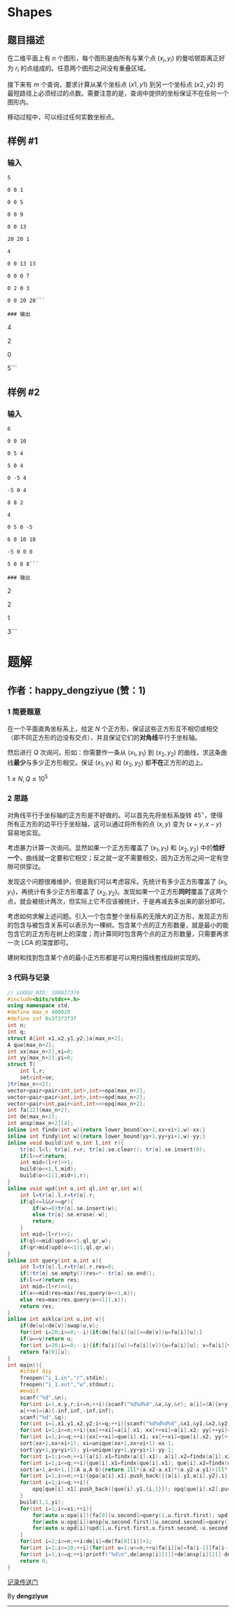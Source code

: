 # Shapes

## 题目描述

在二维平面上有 $n$ 个图形，每个图形是由所有与某个点 $(x_i, y_i)$ 的曼哈顿距离正好为 $r_i$ 的点组成的。任意两个图形之间没有重叠区域。

接下来有 $m$ 个查询，要求计算从某个坐标点 $(x1, y1)$ 到另一个坐标点 $(x2, y2)$ 的最短路径上必须经过的点数。需要注意的是，查询中提供的坐标保证不在任何一个图形内。

移动过程中，可以经过任何实数坐标点。

## 样例 #1

### 输入

```
5
0 0 1
0 0 5
0 0 9
0 0 13
20 20 1
4
0 0 13 13
0 0 0 7
0 2 0 3
0 0 20 20```

### 输出

```
4
2
0
5```

## 样例 #2

### 输入

```
6
0 0 10
0 5 4
5 0 4
0 -5 4
-5 0 4
8 8 2
4
0 5 0 -5
6 0 10 10
-5 0 0 0
5 0 8 8```

### 输出

```
2
2
1
3```

# 题解

## 作者：happy_dengziyue (赞：1)

### 1 简要题意

在一个平面直角坐标系上，给定 $N$ 个正方形，保证这些正方形互不相切或相交（即不同正方形的边没有交点），并且保证它们的**对角线**平行于坐标轴。

然后进行 $Q$ 次询问，形如：你需要作一条从 $(x_1,y_1)$ 到 $(x_2,y_2)$ 的曲线，求这条曲线**最少**与多少正方形相交。保证 $(x_1,y_1)$ 和 $(x_2,y_2)$ 都**不在**正方形的边上。

$1\le N,Q\le10^5$

### 2 思路

对角线平行于坐标轴的正方形是不好做的。可以首先先将坐标系旋转 $45^\circ$，使得所有正方形的边平行于坐标轴，这可以通过将所有的点 $(x,y)$ 变为 $(x+y,x-y)$ 容易地实现。

考虑暴力计算一次询问。显然如果一个正方形覆盖了 $(x_1,y_1)$ 和 $(x_2,y_2)$ 中的**恰好一个**，曲线就一定要和它相交；反之就一定不需要相交，因为正方形之间一定有空隙可供穿过。

发现这个问题很难维护，但是我们可以考虑容斥。先统计有多少正方形覆盖了 $(x_1,y_1)$，再统计有多少正方形覆盖了 $(x_2,y_2)$。发现如果一个正方形**同时**覆盖了这两个点，就会被统计两次，但实际上它不应该被统计，于是再减去多出来的部分即可。

考虑如何求解上述问题。引入一个包含整个坐标系的无限大的正方形，发现正方形的包含与被包含关系可以表示为一棵树。包含某个点的正方形数量，就是最小的能包含它的正方形在树上的深度；而计算同时包含两个点的正方形数量，只需要再求一次 LCA 的深度即可。

建树和找到包含某个点的最小正方形都是可以用扫描线套线段树实现的。

### 3 代码与记录

```cpp
// LUOGU_RID: 188637376
#include<bits/stdc++.h>
using namespace std;
#define max_n 400020
#define inf 0x3f3f3f3f
int n;
int q;
struct A{int x1,x2,y1,y2;}a[max_n+2];
A que[max_n+2];
int xx[max_n+2],xi=0;
int yy[max_n+2],yi=0;
struct T{
	int l,r;
	set<int>se;
}tr[max_n<<2];
vector<pair<pair<int,int>,int>>opa[max_n+2];
vector<pair<pair<int,int>,int>>opd[max_n+2];
vector<pair<int,pair<int,int>>>opq[max_n+2];
int fa[22][max_n+2];
int de[max_n+2];
int ansp[max_n+2][4];
inline int findx(int w){return lower_bound(xx+1,xx+xi+1,w)-xx;}
inline int findy(int w){return lower_bound(yy+1,yy+yi+1,w)-yy;}
inline void build(int o,int l,int r){
	tr[o].l=l; tr[o].r=r; tr[o].se.clear(); tr[o].se.insert(0);
	if(l>=r)return;
	int mid=(l+r)>>1;
	build(o<<1,l,mid);
	build(o<<1|1,mid+1,r);
}
inline void upd(int o,int ql,int qr,int w){
	int l=tr[o].l,r=tr[o].r;
	if(ql<=l&&r<=qr){
		if(w>=0)tr[o].se.insert(w);
		else tr[o].se.erase(-w);
		return;
	}
	int mid=(l+r)>>1;
	if(ql<=mid)upd(o<<1,ql,qr,w);
	if(qr>mid)upd(o<<1|1,ql,qr,w);
}
inline int query(int o,int x){
	int l=tr[o].l,r=tr[o].r,res=0;
	if(!tr[o].se.empty())res=*--tr[o].se.end();
	if(l>=r)return res;
	int mid=(l+r)>>1;
	if(x<=mid)res=max(res,query(o<<1,x));
	else res=max(res,query(o<<1|1,x));
	return res;
}
inline int asklca(int u,int v){
	if(de[u]<de[v])swap(u,v);
	for(int i=20;i>=0;--i){if(de[fa[i][u]]>=de[v])u=fa[i][u];}
	if(u==v)return u;
	for(int i=20;i>=0;--i){if(fa[i][u]!=fa[i][v]){u=fa[i][u]; v=fa[i][v];}}
	return fa[0][u];
}
int main(){
	#ifdef dzy
	freopen("i_1.in","r",stdin);
	freopen("i_1.out","w",stdout);
	#endif
	scanf("%d",&n);
	for(int i=1,x,y,r;i<=n;++i){scanf("%d%d%d",&x,&y,&r); a[i]=(A){x+y-r,x+y+r,x-y-r,x-y+r};}
	a[++n]=(A){-inf,inf,-inf,inf};
	scanf("%d",&q);
	for(int i=1,x1,y1,x2,y2;i<=q;++i){scanf("%d%d%d%d",&x1,&y1,&x2,&y2); que[i]={x1+y1,x2+y2,x1-y1,x2-y2};}
	for(int i=1;i<=n;++i){xx[++xi]=a[i].x1; xx[++xi]=a[i].x2; yy[++yi]=a[i].y1; yy[++yi]=a[i].y2;}
	for(int i=1;i<=q;++i){xx[++xi]=que[i].x1; xx[++xi]=que[i].x2; yy[++yi]=que[i].y1; yy[++yi]=que[i].y2;}
	sort(xx+1,xx+xi+1); xi=unique(xx+1,xx+xi+1)-xx-1;
	sort(yy+1,yy+yi+1); yi=unique(yy+1,yy+yi+1)-yy-1;
	for(int i=1;i<=n;++i){a[i].x1=findx(a[i].x1); a[i].x2=findx(a[i].x2); a[i].y1=findy(a[i].y1); a[i].y2=findy(a[i].y2);}
	for(int i=1;i<=q;++i){que[i].x1=findx(que[i].x1); que[i].x2=findx(que[i].x2); que[i].y1=findy(que[i].y1); que[i].y2=findy(que[i].y2);}
	sort(a+1,a+n+1,[](A a,A b){return 1ll*(a.x2-a.x1)*(a.y2-a.y1)>1ll*(b.x2-b.x1)*(b.y2-b.y1);});
	for(int i=1;i<=n;++i){opa[a[i].x1].push_back({{a[i].y1,a[i].y2},i}); opd[a[i].x2].push_back({{a[i].y1,a[i].y2},i});}
	for(int i=1;i<=q;++i){
		opq[que[i].x1].push_back({que[i].y1,{i,1}}); opq[que[i].x2].push_back({que[i].y2,{i,2}});
	}
	build(1,1,yi);
	for(int i=1;i<=xi;++i){
		for(auto u:opa[i]){fa[0][u.second]=query(1,u.first.first); upd(1,u.first.first,u.first.second,u.second);}
		for(auto u:opq[i])ansp[u.second.first][u.second.second]=query(1,u.first);
		for(auto u:opd[i])upd(1,u.first.first,u.first.second,-u.second);
	}
	for(int i=1;i<=n;++i)de[i]=de[fa[0][i]]+1;
	for(int i=1;i<=20;++i){for(int u=1;u<=n;++u)fa[i][u]=fa[i-1][fa[i-1][u]];}
	for(int i=1;i<=q;++i)printf("%d\n",de[ansp[i][1]]+de[ansp[i][2]]-de[asklca(ansp[i][1],ansp[i][2])]*2);
	return 0;
}
```

[记录传送门](https://atcoder.jp/contests/code-festival-2014-final/submissions/59750236)

By **dengziyue**

---

